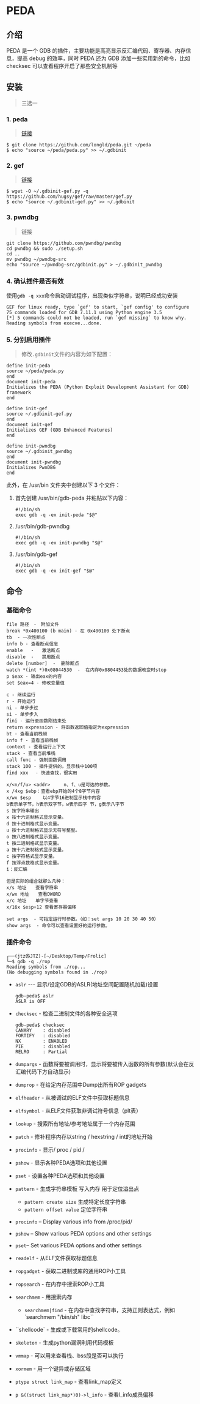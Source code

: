 # PEDA

## 介绍

PEDA 是一个 GDB 的插件，主要功能是高亮显示反汇编代码、寄存器、内存信息，提高 debug 的效率，同时 PEDA 还为 GDB 添加一些实用新的命令，比如 checksec 可以查看程序开启了那些安全机制等

## 安装

> 三选一

### 1. peda

> [链接](https://github.com/longld/peda)

```shell
$ git clone https://github.com/longld/peda.git ~/peda
$ echo "source ~/peda/peda.py" >> ~/.gdbinit 
```

### 2. gef

> [链接](https://github.com/hugsy/gef)

```shell
$ wget -O ~/.gdbinit-gef.py -q https://github.com/hugsy/gef/raw/master/gef.py
$ echo "source ~/.gdbinit-gef.py" >> ~/.gdbinit
```

### 3. pwndbg

> 链接

```shell
git clone https://github.com/pwndbg/pwndbg
cd pwndbg && sudo ./setup.sh
cd ..
mv pwndbg ~/pwndbg-src
echo "source ~/pwndbg-src/gdbinit.py" > ~/.gdbinit_pwndbg
```

### 4. 确认插件是否有效

使用`gdb -q xxx`命令启动调试程序，出现类似字符串，说明已经成功安装

```shell
GEF for linux ready, type `gef' to start, `gef config' to configure
75 commands loaded for GDB 7.11.1 using Python engine 3.5
[*] 5 commands could not be loaded, run `gef missing` to know why.
Reading symbols from execve...done.
```

### 5. 分别启用插件

> 修改`.gdbinit`文件的内容为如下配置：

```shell
define init-peda
source ~/peda/peda.py
end
document init-peda
Initializes the PEDA (Python Exploit Development Assistant for GDB) framework
end

define init-gef
source ~/.gdbinit-gef.py
end
document init-gef
Initializes GEF (GDB Enhanced Features)
end

define init-pwndbg
source ~/.gdbinit_pwndbg
end
document init-pwndbg
Initializes PwnDBG
end
```

此外，在 /usr/bin 文件夹中创建以下 3 个文件：

1.  首先创建 /usr/bin/gdb-peda 并粘贴以下内容：

    ```shell
    #!/bin/sh
    exec gdb -q -ex init-peda "$@"
    ```
2.  /usr/bin/gdb-pwndbg

    ```shell
    #!/bin/sh
    exec gdb -q -ex init-pwndbg "$@"
    ```
3.  /usr/bin/gdb-gef

    ```shell
    #!/bin/sh
    exec gdb -q -ex init-gef "$@"
    ```

## 命令

### 基础命令

```shell
file 路径　-　附加文件
break *0x400100 (b main) - 在 0x400100 处下断点
tb  - 一次性断点
info b - 查看断点信息
enable   -   激活断点
disable  -   禁用断点
delete [number]  -  删除断点
watch *(int *)0x08044530  -  在内存0x0804453处的数据改变时stop
p $eax - 输出eax的内容
set $eax=4 - 修改变量值

c - 继续运行
r - 开始运行
ni - 单步步过
si - 单步步入
fini - 运行至函数刚结束处
return expression - 将函数返回值指定为expression
bt - 查看当前栈帧
info f - 查看当前栈帧
context - 查看运行上下文
stack - 查看当前堆栈
call func - 强制函数调用
stack 100 - 插件提供的，显示栈中100项
find xxx　 - 快速查找，很实用

x/<n/f/u> <addr>     n、f、u是可选的参数。
x /4xg $ebp：查看ebp开始的4个8字节内容
x/wx $esp 　　以4字节16进制显示栈中内容
b表示单字节，h表示双字节，w表示四字 节，g表示八字节
s 按字符串输出
x 按十六进制格式显示变量。
d 按十进制格式显示变量。
u 按十六进制格式显示无符号整型。
o 按八进制格式显示变量。
t 按二进制格式显示变量。
a 按十六进制格式显示变量。
c 按字符格式显示变量。
f 按浮点数格式显示变量。
i：反汇编

但是实际的组合就那么几种：
x/s 地址　　查看字符串
x/wx 地址　　查看DWORD
x/c 地址　　单字节查看
x/16x $esp+12 查看寄存器偏移

set args  - 可指定运行时参数。（如：set args 10 20 30 40 50）
show args  - 命令可以查看设置好的运行参数。
```

### 插件命令

```shell
┌──(jtz㉿JTZ)-[~/Desktop/Temp/Frolic]
└─$ gdb -q ./rop
Reading symbols from ./rop...
(No debugging symbols found in ./rop)
```

*   `aslr` --- 显示/设定GDB的ASLR(地址空间配置随机加载)设置

    ```shell
    gdb-peda$ aslr
    ASLR is OFF
    ```
*   `checksec` - 检查二进制文件的各种安全选项

    ```shell
    gdb-peda$ checksec
    CANARY    : disabled
    FORTIFY   : disabled
    NX        : ENABLED
    PIE       : disabled
    RELRO     : Partial
    ```
* `dumpargs` - 函数将要被调用时，显示将要被传入函数的所有参数(默认会在反汇编代码下方自动显示)
* `dumprop` - 在给定内存范围中Dump出所有ROP gadgets
* `elfheader` - 从被调试的ELF文件中获取标题信息
* `elfsymbol` - 从ELF文件获取非调试符号信息（plt表）
* `lookup` - 搜索所有地址/参考地址属于一个内存范围
* `patch` - 修补程序内存以string / hexstring / int的地址开始
* `procinfo` - 显示/ proc / pid /
* `pshow` - 显示各种PEDA选项和其他设置
* `pset` - 设置各种PEDA选项和其他设置
* `pattern` - 生成字符串模板 写入内存 用于定位溢出点
  * `pattern create size` 生成特定长度字符串
  * `pattern offset value` 定位字符串
* `procinfo` – Display various info from /proc/pid/
* `pshow` – Show various PEDA options and other settings
* `pset`– Set various PEDA options and other settings
* `readelf` - 从ELF文件获取标题信息
* `ropgadget` - 获取二进制或库的通用ROP小工具
* `ropsearch` - 在内存中搜索ROP小工具
* `searchmem` - 用搜索内存
  * `searchmem|find` - 在内存中查找字符串，支持正则表达式，例如\`searchmem "/bin/sh" libc\`\`
* \`\`shellcode\` - 生成或下载常用的shellcode。
* `skeleton` - 生成python漏洞利用代码模板
* `vmmap` - 可以用来查看栈、bss段是否可以执行
* `xormem` - 用一个键异或存储区域
* `ptype struct link_map` - 查看link\_map定义
* `p &((struct link_map*)0)->l_info` - 查看l\_info成员偏移
